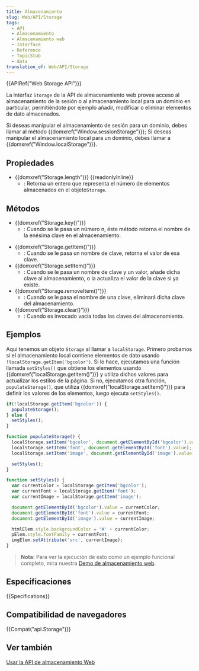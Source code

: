 ```yaml
---
title: Almacenamiento
slug: Web/API/Storage
tags:
  - API
  - Almacenamiento
  - Almacenamiento web
  - Interface
  - Reference
  - TopicStub
  - data
translation_of: Web/API/Storage
---
```

{{APIRef("Web Storage API")}}

La interfaz `Storage` de la API de almacenamiento web provee acceso al almacenamiento de la sesión o al almacenamiento local para un dominio en particular, permitiéndote por ejemplo añadir, modificar o eliminar elementos de dato almacenados.

Si deseas manipular el almacenamiento de sesión para un dominio, debes llamar al método {{domxref("Window.sessionStorage")}}; Si deseas manipular el almacenamiento local para un dominio, debes llamar a {{domxref("Window.localStorage")}}.

## Propiedades

- {{domxref("Storage.length")}} {{readonlyInline}}
  - : Retorna un entero que representa el número de elementos almacenados en el objeto`Storage`.

## Métodos

- {{domxref("Storage.key()")}}
  - : Cuando se le pasa un número n, éste método retorna el nombre de la enésima clave en el almacenamiento.

<!---->

- {{domxref("Storage.getItem()")}}
  - : Cuando se le pasa un nombre de clave, retorna el valor de esa clave.
- {{domxref("Storage.setItem()")}}
  - : Cuando se le pasa un nombre de clave y un valor, añade dicha clave al almacenamiento, o la actualiza el valor de la clave si ya existe.
- {{domxref("Storage.removeItem()")}}
  - : Cuando se le pasa el nombre de una clave, eliminará dicha clave del almacenamiento.
- {{domxref("Storage.clear()")}}
  - : Cuando es invocado vacía todas las claves del almacenamiento.

## Ejemplos

Aquí tenemos un objeto `Storage` al llamar a `localStorage`. Primero probamos si el almacenamiento local contiene elementos de dato usando `!localStorage.getItem('bgcolor')`. Si lo hace, ejecutamos una función llamada `setStyles()` que obtiene los elementos usando {{domxref("localStorage.getItem()")}} y utiliza dichos valores para actualizar los estilos de la página. Si no, ejecutamos otra función, `populateStorage()`, que utiliza {{domxref("localStorage.setItem()")}} para definir los valores de los elementos, luego ejecuta `setStyles()`.

```js
if(!localStorage.getItem('bgcolor')) {
  populateStorage();
} else {
  setStyles();
}

function populateStorage() {
  localStorage.setItem('bgcolor', document.getElementById('bgcolor').value);
  localStorage.setItem('font', document.getElementById('font').value);
  localStorage.setItem('image', document.getElementById('image').value);

  setStyles();
}

function setStyles() {
  var currentColor = localStorage.getItem('bgcolor');
  var currentFont = localStorage.getItem('font');
  var currentImage = localStorage.getItem('image');

  document.getElementById('bgcolor').value = currentColor;
  document.getElementById('font').value = currentFont;
  document.getElementById('image').value = currentImage;

  htmlElem.style.backgroundColor = '#' + currentColor;
  pElem.style.fontFamily = currentFont;
  imgElem.setAttribute('src', currentImage);
}
```

> **Nota:** Para ver la ejecución de esto como un ejemplo funcional completo, mira nuestra [Demo de almacenamiento web](https://github.com/mdn/web-storage-demo).

## Especificaciones

{{Specifications}}

## Compatibilidad de navegadores

{{Compat("api.Storage")}}

## Ver también

[Usar la API de almacenamiento Web](/es/docs/Web/API/Web_Storage_API/Using_the_Web_Storage_API)
